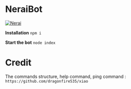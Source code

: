 ﻿# NeraiBot

<a href="https://discordbots.org/bot/478376842248716291" >
  <img src="https://discordbots.org/api/widget/478376842248716291.svg" alt="Nerai" />
</a>

**Installation**
`npm i`

**Start the bot**
`node index`

# Credit
The commands structure, help command, ping command : `https://github.com/dragonfire535/xiao`
